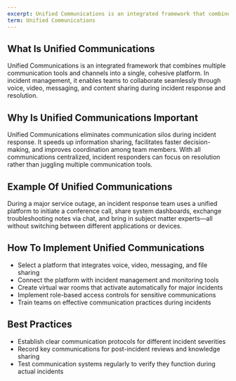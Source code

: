 ```yaml
---
excerpt: Unified Communications is an integrated framework that combines multiple communication tools and channels into a single, cohesive platform.
term: Unified Communications
---
```

## What Is Unified Communications

Unified Communications is an integrated framework that combines multiple communication tools and channels into a single, cohesive platform. In incident management, it enables teams to collaborate seamlessly through voice, video, messaging, and content sharing during incident response and resolution.

## Why Is Unified Communications Important

Unified Communications eliminates communication silos during incident response. It speeds up information sharing, facilitates faster decision-making, and improves coordination among team members. With all communications centralized, incident responders can focus on resolution rather than juggling multiple communication tools.

## Example Of Unified Communications

During a major service outage, an incident response team uses a unified platform to initiate a conference call, share system dashboards, exchange troubleshooting notes via chat, and bring in subject matter experts—all without switching between different applications or devices.

## How To Implement Unified Communications

- Select a platform that integrates voice, video, messaging, and file sharing
- Connect the platform with incident management and monitoring tools
- Create virtual war rooms that activate automatically for major incidents
- Implement role-based access controls for sensitive communications
- Train teams on effective communication practices during incidents

## Best Practices

- Establish clear communication protocols for different incident severities
- Record key communications for post-incident reviews and knowledge sharing
- Test communication systems regularly to verify they function during actual incidents